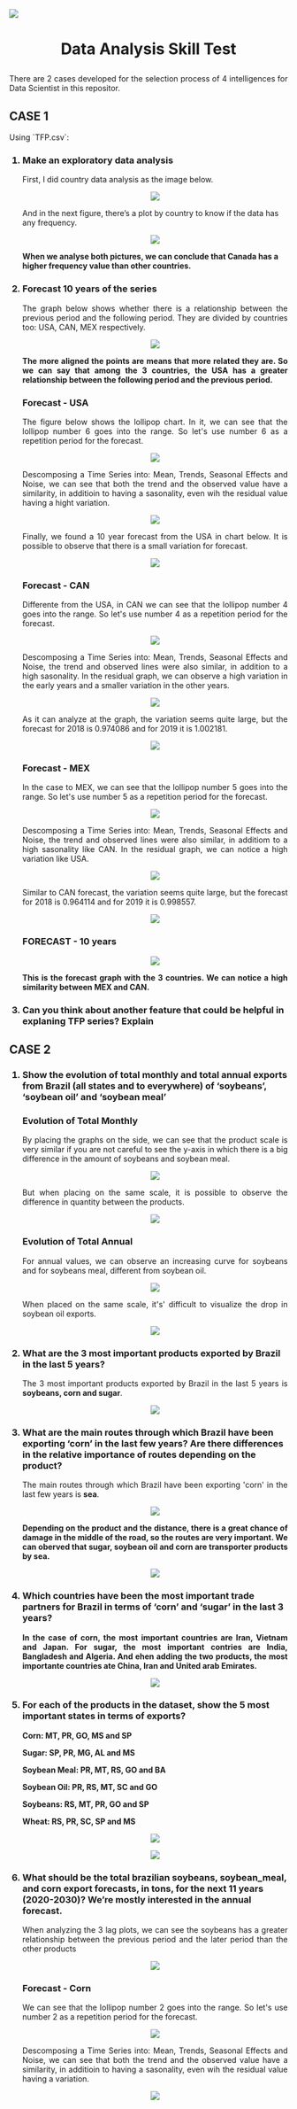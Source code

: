 <img src="Fotos/0.jfif">

<h1><b><p align="center">Data Analysis Skill Test</p></b></h1>
<p align="justify">There are 2 cases developed for the selection process of 4 intelligences for Data Scientist in this repositor.</p>

<h2>CASE 1</h2>
<p align="justify">Using `TFP.csv`:</p>
<ol>
<h3><li><b>Make an exploratory data analysis</b></li></h3>
<dt>First, I did country data analysis as the image below.</dt>
<p align="center"><img src="Fotos/Capturar1.JPG"></p>
<dt>And in the next figure, there’s a plot by country to know if the data has any frequency.</dt>
<p align="center"><img src="Fotos/Capturar2.JPG"></p>
<dt><b>When we analyse both pictures, we can conclude that Canada has a higher frequency value than other countries.
</b></dt>



<h3><li><b>Forecast 10 years of the series</b></li></h3>
<dt><p align="justify">The graph below shows whether there is a relationship between the previous period and the following period. They are divided by countries too: USA, CAN, MEX respectively.</p></dt>
<p align="center"><img src="Fotos/Capturar3.JPG"></p>

<dt><p align="justify"><b>The more aligned the points are means that more related they are. So we can say that among the 3 countries, the USA has a greater relationship between the following period and the previous period.</b></p></dt>

<h3><b>Forecast - USA</b></h3>
<dt><p align="justify">The figure below shows the lollipop chart. In it, we can see that the lollipop number 6 goes into the range. So let's use number 6 as a repetition period for the forecast.</p></dt>
<p align="center"><img src="Fotos/Capturar4.JPG"></p>
<dt><p align="justify">Descomposing a Time Series into: Mean, Trends, Seasonal Effects and Noise, we can see that both the trend and the observed value have a similarity, in additioin to having a sasonality, even wih the residual value having a hight variation.</p></dt>
<p align="center"><img src="Fotos/Capturar5.JPG"></p>
<dt><p align="justify">Finally, we found a 10 year forecast from the USA in chart below. It is possible to observe that there is a small variation for forecast.</p></dt>
<p align="center"><img src="Fotos/Capturar6.JPG"></p>

<h3><b>Forecast - CAN</b></h3>
<dt><p align="justify">Differente from the USA, in CAN we can see that the lollipop number 4 goes into the range. So let's use number 4 as a repetition period for the forecast.</p></dt>
<p align="center"><img src="Fotos/Capturar7.JPG"></p>
<dt><p align="justify">Descomposing a Time Series into: Mean, Trends, Seasonal Effects and Noise, the trend and observed lines were also similar, in addition to a high sasonality. In the residual graph, we can observe a high variation in the early years and a smaller variation in the other years.</p></dt>
<p align="center"><img src="Fotos/Capturar8.JPG"></p>
<dt><p align="justify">As it can analyze at the graph, the variation seems quite large, but the forecast for 2018 is 0.974086 and for 2019 it is 1.002181.</p></dt>
<p align="center"><img src="Fotos/Capturar9.JPG"></p>

<h3><b>Forecast - MEX</b></h3>
<dt><p align="justify">In the case to MEX, we can see that the lollipop number 5 goes into the range. So let's use number 5 as a repetition period for the forecast.</p></dt>
<p align="center"><img src="Fotos/Capturar10.JPG"></p>
<dt><p align="justify">Descomposing a Time Series into: Mean, Trends, Seasonal Effects and Noise, the trend and observed lines were also similar, in additiom to a high sasonality like CAN. In the residual graph, we can notice a high variation like USA.</p></dt>
<p align="center"><img src="Fotos/Capturar11.JPG"></p>
<dt><p align="justify">Similar to CAN forecast, the variation seems quite large, but the forecast for 2018 is 0.964114 and for 2019 it is 0.998557.</p></dt>
<p align="center"><img src="Fotos/Capturar12.JPG"></p>

<h3><b>FORECAST  - 10 years</b></h3>
<p align="center"><img src="Fotos/Capturar13.JPG"></p>
<dt><p align="justify"><b>This is the forecast graph with the 3 countries. We can notice a high similarity between MEX and CAN.</b></p></dt>



<h3><li><b>Can you think about another feature that could be helpful in explaning TFP series? Explain</b></li></h3>
</ol>





<h2>CASE 2</h2>
<ol>
<h3><li><b>Show the evolution of total monthly and total annual exports from Brazil (all states and to everywhere) of ‘soybeans’, ‘soybean oil’ and ‘soybean meal’</b></li></h3>
<h3><b>Evolution of Total Monthly</b></h3>
<dt><p align="justify">By placing the graphs on the side, we can see that the product scale is very similar if you are not careful to see the y-axis in which there is a big difference in the amount of soybeans and soybean meal.</p></dt>
<p align="center"><img src="Fotos/Capturar14.JPG"></p>
<dt><p align="justify">But when placing on the same scale, it is possible to observe the difference in quantity between the products.</p></dt>
<p align="center"><img src="Fotos/Capturar15.JPG"></p>

<h3><b>Evolution of Total Annual</b></h3>
<dt><p align="justify">For annual values, we can observe an increasing curve for soybeans and for soybeans meal, different from soybean oil.</p></dt>
<p align="center"><img src="Fotos/Capturar16.JPG"></p>
<dt><p align="justify">When placed on the same scale, it's' difficult to visualize the drop in soybean oil exports.</p></dt>
<p align="center"><img src="Fotos/Capturar17.JPG"></p>



<h3><li><b>What are the 3 most important products exported by Brazil in the last 5 years?</b></li></h3>
<dt><p align="justify">The 3 most important products exported by Brazil in the last 5 years is <b>soybeans, corn and sugar</b>.</p></dt>
<p align="center"><img src="Fotos/Capturar18.JPG"></p>



<h3><li><b>What are the main routes through which Brazil have been exporting ‘corn’ in the last few years? Are there differences in the relative importance of routes depending on the product?</b></li></h3>
<dt><p align="justify">The main routes through which Brazil have been exporting 'corn' in the last few years is <b>sea</b>.</p>
<p align="center"><img src="Fotos/Capturar19.JPG"></p>

<dt><p align="justify"><b>Depending on the product and the distance, there is a great chance of damage in the middle of the road, so the routes are very important. We can oberved that sugar, soybean oil and corn are transporter products by sea.</b></p></dt>
<p align="center"><img src="Fotos/Capturar20.JPG"></p>



<h3><li><b>Which countries have been the most important trade partners for Brazil in terms of ‘corn’ and ‘sugar’ in the last 3 years?</b></li></h3>
<dt><p align="justify"><b>In the case of corn, the most important countries are Iran, Vietnam and Japan. For sugar, the most important contries are India, Bangladesh and Algeria. And ehen adding the two products, the most importante countries ate China, Iran and United arab Emirates.</b></p></dt>
<p align="center"><img src="Fotos/Capturar21.JPG"></p>



<h3><li><b>For each of the products in the dataset, show the 5 most important states in terms of exports?</b></li></h3>
<dt><p align="justify"><b>
Corn: MT, PR, GO, MS and SP

Sugar: SP, PR, MG, AL and MS

Soybean Meal: PR, MT, RS, GO and BA

Soybean Oil: PR, RS, MT, SC and GO

Soybeans: RS, MT, PR, GO and SP

Wheat: RS, PR, SC, SP and MS
</b></p></dt>
<p align="center"><img src="Fotos/Capturar22.JPG"></p>
<p align="center"><img src="Fotos/Capturar23.JPG"></p>



<h3><li><b>What should be the total brazilian soybeans, soybean_meal, and corn export forecasts, in tons, for the next 11 years (2020-2030)? We’re mostly interested in the annual forecast.</b></li></h3>
<dt><p align="justify">When analyzing the 3 lag plots, we can see the soybeans has a greater relationship between the previous period and the later period than the other products</p></dt>
<p align="center"><img src="Fotos/Capturar24.JPG"></p>

<h3><b>Forecast - Corn</b></h3>
<dt><p align="justify">We can see that the lollipop number 2 goes into the range. So let's use number 2 as a repetition period for the forecast.</p></dt>
<p align="center"><img src="Fotos/Capturar25.JPG"></p>

<dt><p align="justify">Descomposing a Time Series into: Mean, Trends, Seasonal Effects and Noise, we can see that both the trend and the observed value have a similarity, in additioin to having a sasonality, even wih the residual value having a variation.</p></dt>
<p align="center"><img src="Fotos/Capturar26.JPG"></p>



</ol>